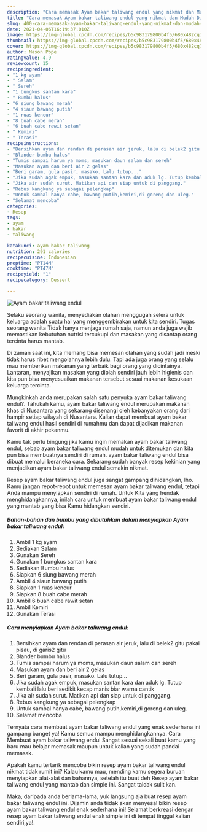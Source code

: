 ```yaml
---
description: "Cara memasak Ayam bakar taliwang endul yang nikmat dan Mudah Dibuat"
title: "Cara memasak Ayam bakar taliwang endul yang nikmat dan Mudah Dibuat"
slug: 400-cara-memasak-ayam-bakar-taliwang-endul-yang-nikmat-dan-mudah-dibuat
date: 2021-04-06T16:19:37.010Z
image: https://img-global.cpcdn.com/recipes/b5c983179800b4f5/680x482cq70/ayam-bakar-taliwang-endul-foto-resep-utama.jpg
thumbnail: https://img-global.cpcdn.com/recipes/b5c983179800b4f5/680x482cq70/ayam-bakar-taliwang-endul-foto-resep-utama.jpg
cover: https://img-global.cpcdn.com/recipes/b5c983179800b4f5/680x482cq70/ayam-bakar-taliwang-endul-foto-resep-utama.jpg
author: Mason Pope
ratingvalue: 4.9
reviewcount: 15
recipeingredient:
- "1 kg ayam"
- " Salam"
- " Sereh"
- "1 bungkus santan kara"
- " Bumbu halus"
- "6 siung bawang merah"
- "4 siaun bawang putih"
- "1 ruas kencur"
- "8 buah cabe merah"
- "6 buah cabe rawit setan"
- " Kemiri"
- " Terasi"
recipeinstructions:
- "Bersihkan ayam dan rendan di perasan air jeruk, lalu di belek2 gitu pakai pisau, di garis2 gitu"
- "Blander bumbu halus"
- "Tumis sampai harum ya moms, masukan daun salam dan sereh"
- "Masukan ayam dan beri air 2 gelas"
- "Beri garam, gula pasir, masako. Lalu tutup..."
- "Jika sudah agak empuk, masukan santan kara dan aduk lg. Tutup kembali lalu beri sedikit kecap manis biar warna cantik"
- "Jika air sudah surut. Matikan api dan siap untuk di panggang."
- "Rebus kangkung ya sebagai pelengkap"
- "Untuk sambal hanya cabe, bawang putih,kemiri,di goreng dan uleg."
- "Selamat mencoba"
categories:
- Resep
tags:
- ayam
- bakar
- taliwang

katakunci: ayam bakar taliwang 
nutrition: 291 calories
recipecuisine: Indonesian
preptime: "PT14M"
cooktime: "PT47M"
recipeyield: "1"
recipecategory: Dessert

---
```



![Ayam bakar taliwang endul](https://img-global.cpcdn.com/recipes/b5c983179800b4f5/680x482cq70/ayam-bakar-taliwang-endul-foto-resep-utama.jpg)

Selaku seorang wanita, menyediakan olahan menggugah selera untuk keluarga adalah suatu hal yang menggembirakan untuk kita sendiri. Tugas seorang  wanita Tidak hanya menjaga rumah saja, namun anda juga wajib memastikan kebutuhan nutrisi tercukupi dan masakan yang disantap orang tercinta harus mantab.

Di zaman  saat ini, kita memang bisa memesan olahan yang sudah jadi meski tidak harus ribet mengolahnya lebih dulu. Tapi ada juga orang yang selalu mau memberikan makanan yang terbaik bagi orang yang dicintainya. Lantaran, menyajikan masakan yang diolah sendiri jauh lebih higienis dan kita pun bisa menyesuaikan makanan tersebut sesuai makanan kesukaan keluarga tercinta. 



Mungkinkah anda merupakan salah satu penyuka ayam bakar taliwang endul?. Tahukah kamu, ayam bakar taliwang endul merupakan makanan khas di Nusantara yang sekarang disenangi oleh kebanyakan orang dari hampir setiap wilayah di Nusantara. Kalian dapat membuat ayam bakar taliwang endul hasil sendiri di rumahmu dan dapat dijadikan makanan favorit di akhir pekanmu.

Kamu tak perlu bingung jika kamu ingin memakan ayam bakar taliwang endul, sebab ayam bakar taliwang endul mudah untuk ditemukan dan kita pun bisa membuatnya sendiri di rumah. ayam bakar taliwang endul bisa dibuat memalui beraneka cara. Sekarang sudah banyak resep kekinian yang menjadikan ayam bakar taliwang endul semakin nikmat.

Resep ayam bakar taliwang endul juga sangat gampang dihidangkan, lho. Kamu jangan repot-repot untuk memesan ayam bakar taliwang endul, tetapi Anda mampu menyiapkan sendiri di rumah. Untuk Kita yang hendak menghidangkannya, inilah cara untuk membuat ayam bakar taliwang endul yang mantab yang bisa Kamu hidangkan sendiri.

<!--inarticleads1-->

##### Bahan-bahan dan bumbu yang dibutuhkan dalam menyiapkan Ayam bakar taliwang endul:

1. Ambil 1 kg ayam
1. Sediakan  Salam
1. Gunakan  Sereh
1. Gunakan 1 bungkus santan kara
1. Sediakan  Bumbu halus
1. Siapkan 6 siung bawang merah
1. Ambil 4 siaun bawang putih
1. Siapkan 1 ruas kencur
1. Siapkan 8 buah cabe merah
1. Ambil 6 buah cabe rawit setan
1. Ambil  Kemiri
1. Gunakan  Terasi




<!--inarticleads2-->

##### Cara menyiapkan Ayam bakar taliwang endul:

1. Bersihkan ayam dan rendan di perasan air jeruk, lalu di belek2 gitu pakai pisau, di garis2 gitu
1. Blander bumbu halus
1. Tumis sampai harum ya moms, masukan daun salam dan sereh
1. Masukan ayam dan beri air 2 gelas
1. Beri garam, gula pasir, masako. Lalu tutup...
1. Jika sudah agak empuk, masukan santan kara dan aduk lg. Tutup kembali lalu beri sedikit kecap manis biar warna cantik
1. Jika air sudah surut. Matikan api dan siap untuk di panggang.
1. Rebus kangkung ya sebagai pelengkap
1. Untuk sambal hanya cabe, bawang putih,kemiri,di goreng dan uleg.
1. Selamat mencoba




Ternyata cara membuat ayam bakar taliwang endul yang enak sederhana ini gampang banget ya! Kamu semua mampu menghidangkannya. Cara Membuat ayam bakar taliwang endul Sangat sesuai sekali buat kamu yang baru mau belajar memasak maupun untuk kalian yang sudah pandai memasak.

Apakah kamu tertarik mencoba bikin resep ayam bakar taliwang endul nikmat tidak rumit ini? Kalau kamu mau, mending kamu segera buruan menyiapkan alat-alat dan bahannya, setelah itu buat deh Resep ayam bakar taliwang endul yang mantab dan simple ini. Sangat taidak sulit kan. 

Maka, daripada anda berlama-lama, yuk langsung aja buat resep ayam bakar taliwang endul ini. Dijamin anda tiidak akan menyesal bikin resep ayam bakar taliwang endul enak sederhana ini! Selamat berkreasi dengan resep ayam bakar taliwang endul enak simple ini di tempat tinggal kalian sendiri,ya!.

